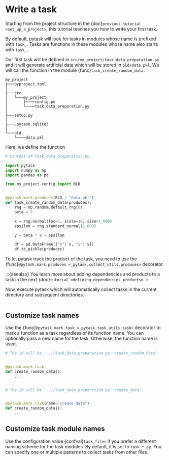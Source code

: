 # Write a task

Starting from the project structure in the
{doc}`previous tutorial <set_up_a_project>`, this tutorial teaches you how to
write your first task.

By default, pytask will look for tasks in modules whose name is prefixed with `task_`.
Tasks are functions in these modules whose name also starts with `task_`.

Our first task will be defined in `src/my_project/task_data_preparation.py` and it will
generate artificial data which will be stored in `bld/data.pkl`. We will call the
function in the module {func}`task_create_random_data`.

```
my_project
├───pyproject.toml
│
├───src
│   └───my_project
│       ├────config.py
│       └────task_data_preparation.py
│
├───setup.py
│
├───.pytask.sqlite3
│
└───bld
    └────data.pkl
```

Here, we define the function

```python
# Content of task_data_preparation.py.

import pytask
import numpy as np
import pandas as pd

from my_project.config import BLD


@pytask.mark.produces(BLD / "data.pkl")
def task_create_random_data(produces):
    rng = np.random.default_rng(0)
    beta = 2

    x = rng.normal(loc=5, scale=10, size=1_000)
    epsilon = rng.standard_normal(1_000)

    y = beta * x + epsilon

    df = pd.DataFrame({"x": x, "y": y})
    df.to_pickle(produces)
```

To let pytask track the product of the task, you need to use the
{func}`@pytask.mark.produces <_pytask.collect_utils.produces>` decorator.

:::{seealso}
You learn more about adding dependencies and products to a task in the next
{doc}`tutorial <defining_dependencies_products>`.
:::

Now, execute pytask which will automatically collect tasks in the current directory and
subsequent directories.

```{image} /_static/images/write-a-task.svg
```

## Customize task names

Use the {func}`@pytask.mark.task <_pytask.task_utils.task>` decorator to mark a function
as a task regardless of its function name. You can optionally pass a new name for the
task. Otherwise, the function name is used.

```python
# The id will be '.../task_data_preparation.py::create_random_data'


@pytask.mark.task
def create_random_data():
    ...


# The id will be '.../task_data_preparation.py::create_data'


@pytask.mark.task(name="create_data")
def create_random_data():
    ...
```

## Customize task module names

Use the configuration value {confval}`task_files` if you prefer a different naming
scheme for the task modules. By default, it is set to `task_*.py`. You can specify one
or multiple patterns to collect tasks from other files.
